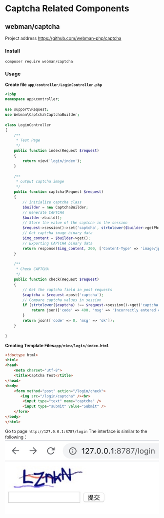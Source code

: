# Captcha Related Components


## webman/captcha
Project address https://github.com/webman-php/captcha

### Install
```
composer require webman/captcha
```

### Usage

**Create file `app/controller/LoginController.php`**

```php
<?php
namespace app\controller;

use support\Request;
use Webman\Captcha\CaptchaBuilder;

class LoginController
{
    /**
     * Test Page
     */
    public function index(Request $request)
    {
        return view('login/index');
    }
    
    /**
     * output captcha image
     */
    public function captcha(Request $request)
    {
        // initialize captcha class
        $builder = new CaptchaBuilder;
        // Generate CAPTCHA
        $builder->build();
        // Store the value of the captcha in the session
        $request->session()->set('captcha', strtolower($builder->getPhrase()));
        // Get captcha image binary data
        $img_content = $builder->get();
        // Exporting CAPTCHA binary data
        return response($img_content, 200, ['Content-Type' => 'image/jpeg']);
    }

    /**
     * Check CAPTCHA
     */
    public function check(Request $request)
    {
        // Get the captcha field in post requests
        $captcha = $request->post('captcha');
        // Compare captcha values in session
        if (strtolower($captcha) !== $request->session()->get('captcha')) {
            return json(['code' => 400, 'msg' => 'Incorrectly entered captcha']);
        }
        return json(['code' => 0, 'msg' => 'ok']);
    }

}
```

**Creating Template Files`app/view/login/index.html`**

```html
<!doctype html>
<html>
<head>
    <meta charset="utf-8">
    <title>Captcha Test</title>  
</head>
<body>
    <form method="post" action="/login/check">
       <img src="/login/captcha" /><br>
        <input type="text" name="captcha" />
        <input type="submit" value="Submit" />
    </form>
</body>
</html>
```

Go to page `http://127.0.0.1:8787/login` The interface is similar to the following：
  ![](img/captcha.png)